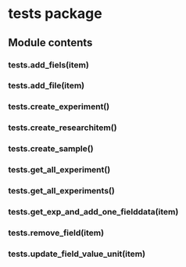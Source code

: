 # tests package

## Module contents

### tests.add_fiels(item)

### tests.add_file(item)

### tests.create_experiment()

### tests.create_researchitem()

### tests.create_sample()

### tests.get_all_experiment()

### tests.get_all_experiments()

### tests.get_exp_and_add_one_fielddata(item)

### tests.remove_field(item)

### tests.update_field_value_unit(item)

